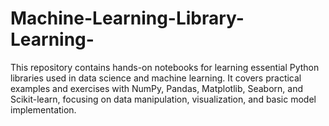 # Machine-Learning-Library-Learning-
This repository contains hands-on notebooks for learning essential Python libraries used in data science and machine learning. It covers practical examples and exercises with NumPy, Pandas, Matplotlib, Seaborn, and Scikit-learn, focusing on data manipulation, visualization, and basic model implementation.
